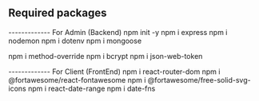 ## Required packages
------------- For Admin (Backend)
npm init -y
npm i express
npm i nodemon
npm i dotenv
npm i mongoose


npm i method-override
npm i bcrypt
npm i json-web-token



------------- For Client (FrontEnd)
npm i react-router-dom
npm i @fortawesome/react-fontawesome
npm i @fortawesome/free-solid-svg-icons
npm i react-date-range
npm i date-fns
